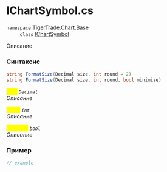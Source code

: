 
# IChartSymbol.cs
`namespace` [TigerTrade.Chart](../../../../TigerTrade.Chart.md).[Base](../../../../TigerTrade.Chart/Base.md)  
&nbsp;&nbsp;&nbsp;&nbsp;&nbsp;&nbsp;&nbsp;&nbsp;&nbsp;`class` [IChartSymbol](../../IChartSymbol.cs.md)

Описание

### Синтаксис
```csharp
string FormatSize(Decimal size, int round = 2)
string FormatSize(Decimal size, int round, bool minimize)
```
<mark style="color:yellow;">`size`</mark> *`Decimal`*  
 *Описание*  
  
<mark style="color:yellow;">`round`</mark> *`int`*  
 *Описание*  
  
<mark style="color:yellow;">`minimize`</mark> *`bool`*  
 *Описание*  
  


### Пример  
```csharp
// example
```
                    
                    